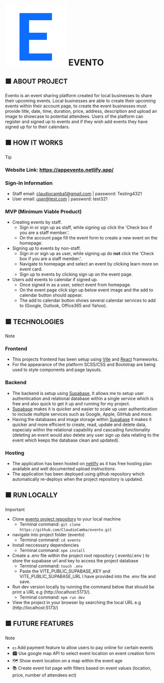 # ![Evento Logo](src/assets/letter-e.svg) EVENTO  
## 🟦 ABOUT PROJECT
Evento is an event sharing platform created for local businesses to share their upcoming events.
Local businesses are able to create their upcoming events within their account page, to create the event businesses must provide title, date, time, duration, price, address, description and upload an image to showcase to potential attendees.
Users of the platform can register and signed up to events and if they wish add events they have signed up for to their calendars.

## 🟩 HOW IT WORKS
> [!TIP]
> ### Website Link: https://appevento.netlify.app/
> ### Sign-In Information
> - Staff email: claudiocamba1@gmail.com | password: Testing4321
> - User email: user@test.com | password: test321
> ### MVP (Minimum Viable Product)
> - Creating events by staff.
>   - Sign in or sign up as staff, while signing up click the 'Check box if you are a staff member.'.
>   - On the account page fill the event form to create a new event on the homepage. 
> - Signing up to events by non-staff.
>   - Sign in or sign up as user, while signing up do **not** click the 'Check box if you are a staff member.'.
>   - Navigate to homepage and select an event by clicking learn more on event card.
>   - Sign up to events by clicking sign up on the event page.
> - Users add events to calendar if signed up.
>   - Once signed in as a user, select event from homepage.
>   - On the event page click sign up below event image and the add to calendar button should appear.
>   - The add to calendar button shows several calendar services to add to (Google, Outlook, Office365 and Yahoo).

## 🟦 TECHNOLOGIES
> [!NOTE]
> ### Frontend
> - This projects frontend has been setup using [Vite](https://vitejs.dev/) and [React](https://react.dev/) frameworks.
> - For the appearance of the platform SCSS/CSS and Bootstrap are being used to style components and page layouts.
> ### Backend
> - The backend is setup using [Supabase](https://supabase.com/), It allows me to setup user authentication and relational database within a single service which is free and also quick to get it up and running for my project.
> - [Supabase](https://supabase.com/) makes it is quicker and easier to scale up user authentication to include multiple services such as Google, Apple, GitHub and more.
> - Having the databases and image storage within [Supabase](https://supabase.com/) it makes it quicker and more efficient to create, read, update and delete data, especialy within the relational capability and cascading functionality (deleting an event would also delete any user sign up data relating to the event which keeps the database clean and updated). 
> ### Hosting
> - The application has been hosted on [netlify](https://www.netlify.com/) as it has free hosting plan available and well documented upload instructions.
> - The application has been deployed using github repository which automatically re-deploys when the project repository is updated.

## 🟪 RUN LOCALLY
> [!IMPORTANT]
> - Clone [evento project repository](https://github.com/ClaudioCamba/evento) to your local machine
>    - Terminal command: `git clone https://github.com/ClaudioCamba/evento.git`
> - navigate into project folder (evento)
>    - Terminal command: `cd evento`
> - Install neccessary dependencies
>    - Terminal command: `npm install`
> - Create a .env file within the project root repository ( evento/.env ) to store the supabase url and key to access the project database
>    - Terminal command: `touch .env`
>    - Paste the VITE_PUBLIC_SUPABASE_KEY and VITE_PUBLIC_SUPABASE_URL I have provided into the .env file and save.
> - Run dev version locally by running the command below that should be print a URL e.g (http://localhost:5173/). 
>    - Terminal command: `npm run dev`
> - View the project in your browser by searching the local URL e.g (http://localhost:5173/)

## 🟦 FUTURE FEATURES
> [!NOTE]
> - 💵 Add payment feature to allow users to pay online for certain events
> - 🏙 Use google map API to select event location on event creation form
> - 🗺 Show event location on a map within the event age
> - 📚 Create event list page with filters based on event values (location, price, number of attendees ect)
